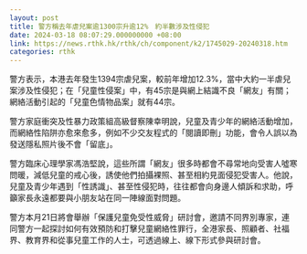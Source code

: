 ```yaml
---
layout: post
title: 警方稱去年虐兒案逾1300宗升逾12%　約半數涉及性侵犯
date: 2024-03-18 08:07:29.000000000 +08:00
link: https://news.rthk.hk/rthk/ch/component/k2/1745029-20240318.htm
categories: rthk
---
```


警方表示，本港去年發生1394宗虐兒案，較前年增加12.3%，當中大約一半虐兒案涉及性侵犯；在「兒童性侵案」中，有45宗是與網上結識不良「網友」有關；網絡活動引起的「兒童色情物品案」就有44宗。

警方家庭衝突及性暴力政策組高級督察陳幸明說，兒童及青少年的網絡活動增加，而網絡性陷阱亦愈來愈多，例如不少交友程式的「閱讀即刪」功能，會令人誤以為發送隱私照片後不會「留底」。

警方臨床心理學家馮浩堅說，這些所謂「網友」很多時都會不尋常地向受害人噓寒問暖，減低兒童的戒心後，誘使他們拍攝裸照、甚至相約見面侵犯受害人。他說，兒童及青少年遇到「性誘識」、甚至性侵犯時，往往都會向身邊人傾訴和求助，呼籲家長永遠都要與小朋友站在同一陣線面對問題。

警方本月21日將會舉辦「保護兒童免受性威脅」研討會，邀請不同界別專家，連同警方一起探討如何有效預防和打擊兒童網絡性罪行，全港家長、照顧者、社福界、教育界和從事兒童工作的人士，可透過線上、線下形式參與研討會。

